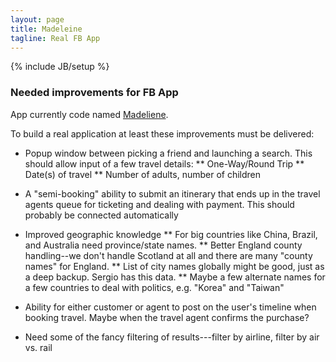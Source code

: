 ```yaml
---
layout: page
title: Madeleine
tagline: Real FB App
---
```

{% include JB/setup %}

### Needed improvements for FB App

App currently code named [Madeliene](http://en.wikipedia.org/wiki/Col_de_la_Madeleine).

To build a real application at least these improvements must be delivered:

* Popup window between picking a friend and launching a search.  This should allow input of a few travel details:
** One-Way/Round Trip
** Date(s) of travel
** Number of adults, number of children

* A "semi-booking" ability to submit an itinerary that ends up in the travel agents queue for ticketing and dealing with payment.  This should probably be connected automatically

* Improved geographic knowledge 
** For big countries like China, Brazil, and Australia need province/state names.
** Better England county handling--we don't handle Scotland at all and there are many "county names" for England.
** List of city names globally might be good, just as a deep backup.  Sergio has this data.
** Maybe a few alternate names for a few countries to deal with politics, e.g. "Korea" and "Taiwan"

* Ability for either customer or agent to post on the user's timeline when booking travel.  Maybe when the travel agent confirms the purchase?

* Need some of the fancy filtering of results---filter by airline, filter by air vs. rail

